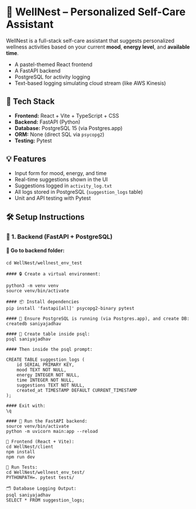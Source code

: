 # 🌿 WellNest – Personalized Self-Care Assistant

WellNest is a full-stack self-care assistant that suggests personalized wellness activities based on your current **mood**, **energy level**, and **available time**.

- A pastel-themed React frontend
- A FastAPI backend
- PostgreSQL for activity logging
- Text-based logging simulating cloud stream (like AWS Kinesis)

## 🧩 Tech Stack

- **Frontend:** React + Vite + TypeScript + CSS
- **Backend:** FastAPI (Python)
- **Database:** PostgreSQL 15 (via Postgres.app)
- **ORM:** None (direct SQL via `psycopg2`)
- **Testing:** Pytest

## 💡 Features

- Input form for mood, energy, and time
- Real-time suggestions shown in the UI
- Suggestions logged in `activity_log.txt`
- All logs stored in PostgreSQL (`suggestion_logs` table)
- Unit and API testing with Pytest

## 🛠️ Setup Instructions

### 🔹 1. Backend (FastAPI + PostgreSQL)

#### 📍 Go to backend folder:

```terminal
cd WellNest/wellnest_env_test

#### 🔒 Create a virtual environment:

python3 -m venv venv
source venv/bin/activate

#### 📦 Install dependencies
pip install 'fastapi[all]' psycopg2-binary pytest

#### 🐘 Ensure PostgreSQL is running (via Postgres.app), and create DB:
createdb saniyajadhav

#### 🧱 Create table inside psql:
psql saniyajadhav

#### Then inside the psql prompt:

CREATE TABLE suggestion_logs (
    id SERIAL PRIMARY KEY,
    mood TEXT NOT NULL,
    energy INTEGER NOT NULL,
    time INTEGER NOT NULL,
    suggestions TEXT NOT NULL,
    created_at TIMESTAMP DEFAULT CURRENT_TIMESTAMP
);

#### Exit with:
\q

#### 🚀 Run the FastAPI backend:
source venv/bin/activate
python -m uvicorn main:app --reload

🔹 Frontend (React + Vite):
cd WellNest/client
npm install
npm run dev

🧪 Run Tests:
cd WellNest/wellnest_env_test/
PYTHONPATH=. pytest tests/

🗂️ Database Logging Output:
psql saniyajadhav
SELECT * FROM suggestion_logs;
